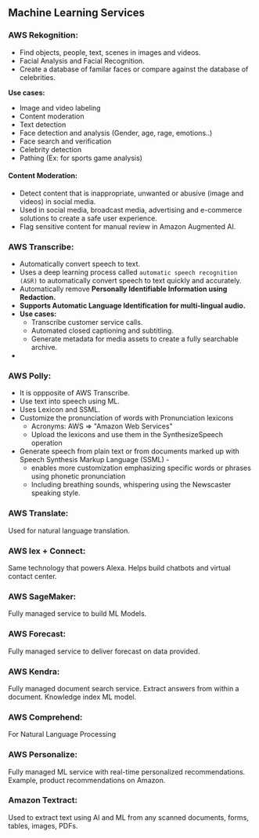 ## Machine Learning Services

### AWS Rekognition:

- Find objects, people, text, scenes in images and videos.
- Facial Analysis and Facial Recognition.
- Create a database of familar faces or compare against the database of celebrities.

**Use cases:**
- Image and video labeling
- Content moderation
- Text detection
- Face detection and analysis (Gender, age, rage, emotions..)
- Face search and verification
- Celebrity detection
- Pathing (Ex: for sports game analysis)

#### Content Moderation:

- Detect content that is inappropriate, unwanted or abusive (image and videos) in social media.
- Used in social media, broadcast media, advertising and e-commerce solutions to create a safe user experience.
- Flag sensitive content for manual review in Amazon Augmented AI.

### AWS Transcribe:

- Automatically convert speech to text.
- Uses a deep learning process called `automatic speech recognition (ASR)` to automatically convert speech to text quickly
  and accurately.
- Automatically remove **Personally Identifiable Information using Redaction.**
- **Supports Automatic Language Identification for multi-lingual audio.**
- **Use cases:**
  - Transcribe customer service calls.
  - Automated closed captioning and subtitling.
  - Generate metadata for media assets to create a fully searchable archive.
- 

### AWS Polly:

- It is oppposite of AWS Transcribe.
- Use text into speech using ML.
- Uses Lexicon and SSML.
- Customize the pronunciation of words with Pronunciation lexicons
  - Acronyms: AWS => "Amazon Web Services"
  - Upload the lexicons and use them in the SynthesizeSpeech operation
- Generate speech from plain text or from documents marked up with Speech Synthesis Markup Language (SSML) - 
  - enables more customization emphasizing specific words or phrases using phonetic pronunciation
  - Including breathing sounds, whispering using the Newscaster speaking style.

### AWS Translate:

Used for natural language translation.

### AWS lex + Connect:

Same technology that powers Alexa. Helps build chatbots and virtual contact center.

### AWS SageMaker:

Fully managed service to build ML Models.

### AWS Forecast:

Fully managed service to deliver forecast on data provided.

### AWS Kendra:

Fully managed document search service. Extract answers from within a document. Knowledge index ML model.

### AWS Comprehend:

For Natural Language Processing

### AWS Personalize:

Fully managed ML service with real-time personalized recommendations. Example, product recommendations on Amazon.

### Amazon Textract:

Used to extract text using AI and ML from any scanned documents, forms, tables, images, PDFs.